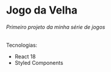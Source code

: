 # Jogo da Velha
###### Primeiro projeto da minha série de jogos

Tecnologias:
- React 18
- Styled Components

